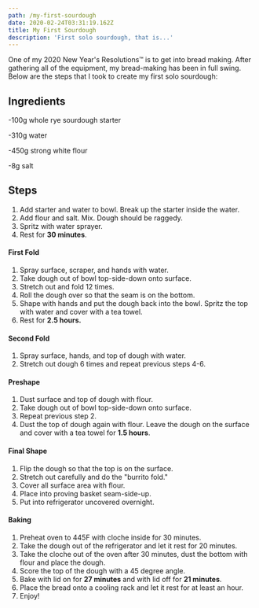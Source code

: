 ```yaml
---
path: /my-first-sourdough
date: 2020-02-24T03:31:19.162Z
title: My First Sourdough
description: 'First solo sourdough, that is...'
---
```

One of my 2020 New Year's Resolutions™ is to get into bread making. After gathering all of the equipment, my bread-making has been in full swing. Below are the steps that I took to create my first solo sourdough:

## Ingredients

\-100g whole rye sourdough starter

\-310g water

\-450g strong white flour

\-8g salt

## Steps

1. Add starter and water to bowl. Break up the starter inside the water.
2. Add flour and salt. Mix. Dough should be raggedy.
3. Spritz with water sprayer.
4. Rest for **30 minutes**.

#### First Fold

1. Spray surface, scraper, and hands with water.
2. Take dough out of bowl top-side-down onto surface.
3. Stretch out and fold 12 times.
4. Roll the dough over so that the seam is on the bottom.
5. Shape with hands and put the dough back into the bowl. Spritz the top with water and cover with a tea towel.
6. Rest for **2.5 hours.**

#### Second Fold

1. Spray surface, hands, and top of dough with water.
2. Stretch out dough 6 times and repeat previous steps 4-6.

#### Preshape

1. Dust surface and top of dough with flour.
2. Take dough out of bowl top-side-down onto surface.
3. Repeat previous step 2.
4. Dust the top of dough again with flour. Leave the dough on the surface and cover with a tea towel for **1.5 hours**.

#### Final Shape

1. Flip the dough so that the top is on the surface.
2. Stretch out carefully and do the "burrito fold."
3. Cover all surface area with flour.
4. Place into proving basket seam-side-up.
5. Put into refrigerator uncovered overnight.

#### Baking

1. Preheat oven to 445F with cloche inside for 30 minutes.
2. Take the dough out of the refrigerator and let it rest for 20 minutes.
3. Take the cloche out of the oven after 30 minutes, dust the bottom with flour and place the dough.
4. Score the top of the dough with a 45 degree angle.
5. Bake with lid on for **27 minutes** and with lid off for **21 minutes**.
6. Place the bread onto a cooling rack and let it rest for at least an hour.
7. Enjoy!
